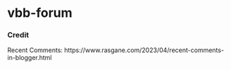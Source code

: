 # vbb-forum
<h3>Credit</h3>
Recent Comments: https://www.rasgane.com/2023/04/recent-comments-in-blogger.html
